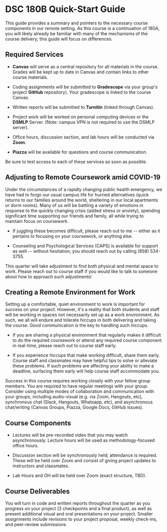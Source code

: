 DSC 180B Quick-Start Guide
==========================

This guide provides a summary and pointers to the necessary course
components in our remote setting. As this course is a continuation of
180A, you will likely already be familiar with many of the mechanisms
of the course delivery; this guide will focus on differences.

Required Services
-----------------

-   **Canvas** will serve as a central repository for all materials in the course. Grades will be kept up to date in Canvas and contain links to other course materials.

-   Coding assignments will be submitted to **Gradescope** via your group's project **GitHub** repository). Your gradescope is linked to the course Canvas.

-   Written reports will be submitted to **Turnitin** (linked through Canvas).

-   Project work will be worked on personal computing devices or the **DSMLP** Server. (Note: campus VPN is not required to use the DSMLP server).

-   Office hours, discussion section, and lab hours will be conducted via **Zoom**.

-   **Piazza** will be available for questions and course communication.

Be sure to test access to each of these services as soon as possible.

Adjusting to Remote Coursework amid COVID-19
--------------------------------------------

Under the circumstances of a rapidly changing public health emergency, we have had to forgo our usual campus life for hurried alternatives (quick returns to our families around the world, sheltering in our local apartments or dorm rooms). Many of us will be battling a variety of emotions in response to the quickly changing crisis (added stress or anxiety), spending significant time supporting our friends and family, all while trying to maintain focus on coursework.

-   If juggling these becomes difficult, please reach out to me -- either as it pertains to focusing on your coursework, or anything else.

-   Counseling and Psychological Services (CAPS) is available for support as well -- without hesitation, you should reach out by calling (858) 534-3755.

This quarter will take adjustment to find both physical and mental space to work. Please reach out to course staff if you would like to talk to someone about how to approach such adjustments!

Creating a Remote Environment for Work
--------------------------------------

Setting up a comfortable, quiet environment to work is important for success on your project. However, it's a reality that both students and staff will be working in spaces not necessarily set up as a work environment. As such, we all will endure and tolerate hiccups in both delivering and taking the course. Good communication  is the key to handling such hiccups.

-   If you are sharing a physical environment that regularly makes it difficult to do the required coursework or attend any required course component in real-time, please reach out to course staff early.

-   If you experience hiccups that make working difficult, share them early. Course staff and classmates may have helpful tips to solve or alleviate these problems. If such problems are affecting your ability to make a deadline, surfacing them early will help course staff accommodate you.

Success in this course requires working closely with your fellow group members. You are required to have regular meetings with your group. Consider using multiple modes of collaboration and communication with your groups, including audio-visual (e.g. via Zoom, Hangouts, etc), synchronous chat (Slack, Hangouts, Whatsapp, etc), and asynchronous chat/writing (Canvas Groups, Piazza, Google Docs, GitHub issues).

Course Components
-----------------

-   Lectures will be pre-recorded video that you may watch asynchronously. Lecture hours will be used as methodology-focused office hours.

-   Discussion section will be synchronously held; attendance is required. These will be held over Zoom and consist of giving project updates to instructors and classmates.

-   Lab Hours and OH will be held over Zoom (exact structure, TBD).

Course Deliverables
-------------------

You will turn in code and written reports throughout the quarter as you progress on your project (3 checkpoints and a final product), as well as present additional visual and oral presentations on your project. Smaller assignments include revisions to your project proposal, weekly check-ins, and peer-review submissions.
